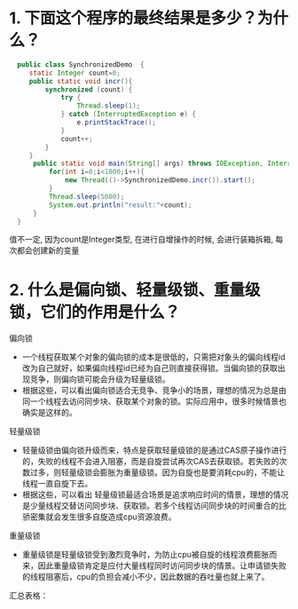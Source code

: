 # 1. 下面这个程序的最终结果是多少？为什么？

```java
  public class SynchronizedDemo  {
     static Integer count=0;
     public static void incr(){
         synchronized (count) {
             try {
                 Thread.sleep(1);
             } catch (InterruptedException e) {
                 e.printStackTrace();
             }
             count++;
         }
     }
      public static void main(String[] args) throws IOException, InterruptedException {
          for(int i=0;i<1000;i++){
              new Thread(()->SynchronizedDemo.incr()).start();
          }
          Thread.sleep(5000);
          System.out.println("result:"+count);
      }
  }
```

值不一定, 因为count是Integer类型, 在进行自增操作的时候, 会进行装箱拆箱, 每次都会创建新的变量

# 2. 什么是偏向锁、轻量级锁、重量级锁，它们的作用是什么？

偏向锁
* 一个线程获取某个对象的偏向锁的成本是很低的，只需把对象头的偏向线程id改为自己就好，如果偏向线程id已经为自己则直接获得锁。当偏向锁的获取出现竞争，则偏向锁可能会升级为轻量级锁。
* 根据这些，可以看出偏向锁适合无竞争、竞争小的场景，理想的情况为总是由同一个线程去访问同步块、获取某个对象的锁。实际应用中，很多时候情景也确实是这样的。

轻量级锁
* 轻量级锁由偏向锁升级而来，特点是获取轻量级锁的是通过CAS原子操作进行的，失败的线程不会进入阻塞，而是自旋尝试再次CAS去获取锁。若失败的次数过多，则轻量级锁会膨胀为重量级锁。因为自旋也是要消耗cpu的，不能让线程一直自旋下去。
* 根据这些，可以看出 轻量级锁最适合场景是追求响应时间的情景，理想的情况是少量线程交替访问同步块、获取锁。若多个线程访问同步块的时间重合的比骄密集就会发生很多自旋造成cpu资源浪费。

重量级锁
* 重量级锁是轻量级锁受到激烈竞争时，为防止cpu被自旋的线程浪费膨胀而来，因此重量级锁肯定是应付大量线程同时访问同步块的情景。让申请锁失败的线程阻塞后，cpu的负担会减小不少，因此数据的吞吐量也就上来了。


汇总表格：

